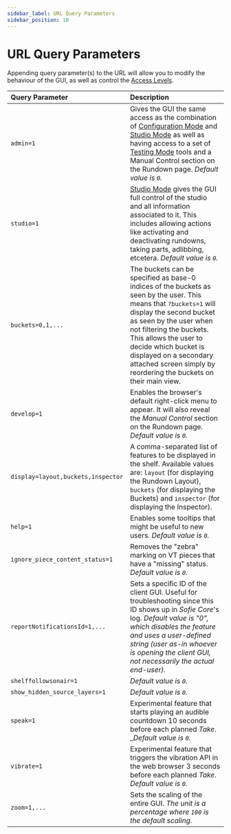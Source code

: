 ```yaml
---
sidebar_label: URL Query Parameters
sidebar_position: 10
---
```


# URL Query Parameters
Appending query parameter(s) to the URL will allow you to modify the behaviour of the GUI, as well as control the [Access Levels](../user-guide/features/access-levels.md).

| Query Parameter                     | Description                                                               |
| :---------------------------------- | :------------------------------------------------------------------------ |
| `admin=1` | Gives the GUI the same access as the combination of [Configuration Mode](../user-guide/features/access-levels.md#Configuration-Mode) and [Studio Mode](../user-guide/features/access-levels.md#Studio-Mode) as well as having access to a set of [Testing Mode](../user-guide/features/access-levels.md#Testing-Mode) tools and a Manual Control section on the Rundown page. _Default value is `0`._ | 
| `studio=1` | [Studio Mode](../user-guide/features/access-levels.md#Studio-Mode) gives the GUI full control of the studio and all information associated to it. This includes allowing actions like activating and deactivating rundowns, taking parts, adlibbing, etcetera. _Default value is `0`._ | 
| `buckets=0,1,...`                  | The buckets can be specified as base-0 indices of the buckets as seen by the user. This means that `?buckets=1` will display the second bucket as seen by the user when not filtering the buckets. This allows the user to decide which bucket is displayed on a secondary attached screen simply by reordering the buckets on their main view. |
| `develop=1` | Enables the browser's default right-click menu to appear. It will also reveal the _Manual Control_ section on the Rundown page. _Default value is `0`._ |
| `display=layout,buckets,inspector` | A comma-separated list of features to be displayed in the shelf. Available values are: `layout` \(for displaying the Rundown Layout\), `buckets` \(for displaying the Buckets\) and `inspector` \(for displaying the Inspector\).           |
| `help=1` | Enables some tooltips that might be useful to new users. _Default value is `0`._ | 
| `ignore_piece_content_status=1` | Removes the "zebra" marking on VT pieces that have a "missing" status. _Default value is `0`._ | 
| `reportNotificationsId=1,...` | Sets a specific ID of the client GUI. Useful for troubleshooting since this ID shows up in _Sofie Core_'s log.  _Default value is "0", which disables the feature and uses a user-defined string (user as-in whoever is opening the client GUI, not necessarily the actual end-user)._  |  
| `shelffollowsonair=1` | _Default value is `0`._ | 
| `show_hidden_source_layers=1` | _Default value is `0`._ | 
| `speak=1` | Experimental feature that starts playing an audible countdown 10 seconds before each planned _Take_. __Default value is `0`._ | 
| `vibrate=1` | Experimental feature that triggers the vibration API in the web browser 3 seconds before each planned _Take_. _Default value is `0`._ | 
| `zoom=1,...` | Sets the scaling of the entire GUI. _The unit is a percentage where `100` is the default scaling._ | 


